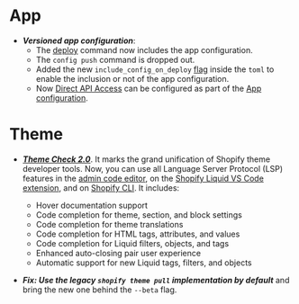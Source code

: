 # App
- ***Versioned app configuration***:
  - The [deploy](https://shopify.dev/docs/apps/tools/cli/commands#deploy) command now includes the app configuration.
  - The `config push` command is dropped out.
  - Added the new `include_config_on_deploy` [flag](https://shopify.dev/docs/apps/tools/cli/configuration#build) inside the `toml` to enable the inclusion or not of the app configuration.
  - Now [Direct API Access](https://shopify-dev-staging2.shopifycloud.com/docs/api/app-bridge-library#direct-api-access) can be configured as part of the [App configuration](https://shopify-dev-staging2.shopifycloud.com/docs/apps/tools/cli/configuration#admin).

# Theme
- ***[Theme Check 2.0](https://shopify.dev/docs/themes/tools/theme-check)***. It marks the grand unification of Shopify theme developer tools. Now, you can use all Language Server Protocol (LSP) features in the [admin code editor](https://shopify.dev/docs/themes/tools/code-editor), on the [Shopify Liquid VS Code extension](https://shopify.dev/docs/themes/tools/theme-check/vscode), and on [Shopify CLI](https://shopify.dev/docs/themes/tools/cli). It includes:
  - Hover documentation support
  - Code completion for theme, section, and block settings
  - Code completion for theme translations
  - Code completion for HTML tags, attributes, and values
  - Code completion for Liquid filters, objects, and tags
  - Enhanced auto-closing pair user experience
  - Automatic support for new Liquid tags, filters, and objects

- ***Fix: Use the legacy `shopify theme pull` implementation by default*** and bring the new one behind the `--beta` flag.
